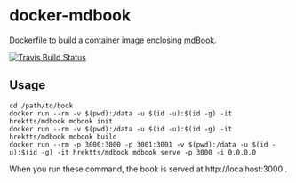 # docker-mdbook

Dockerfile to build a container image enclosing [mdBook](https://github.com/azerupi/mdBook).

[![Travis Build Status](https://travis-ci.org/hrektts/docker-mdbook.svg?branch=master)](https://travis-ci.org/hrektts/docker-mdbook)

## Usage

``` shell
cd /path/to/book
docker run --rm -v $(pwd):/data -u $(id -u):$(id -g) -it hrektts/mdbook mdbook init
docker run --rm -v $(pwd):/data -u $(id -u):$(id -g) -it hrektts/mdbook mdbook build
docker run --rm -p 3000:3000 -p 3001:3001 -v $(pwd):/data -u $(id -u):$(id -g) -it hrektts/mdbook mdbook serve -p 3000 -i 0.0.0.0
```

When you run these command, the book is served at http://localhost:3000 .
